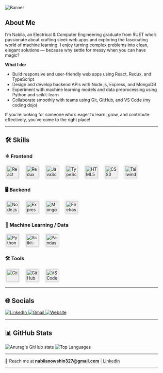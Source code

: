 ![Banner](https://i.ibb.co.com/q3mK78vv/Blue-Futuristic-Technology-Linked-In-Background-Photo.png)


## About Me

I’m Nabila, an Electrical & Computer Engineering graduate from RUET who’s passionate about crafting sleek web apps and exploring the fascinating world of machine learning. I enjoy turning complex problems into clean, elegant solutions — because why settle for messy when you can have magic?

**What I do:**
- Build responsive and user-friendly web apps using React, Redux, and TypeScript  
- Design and develop backend APIs with Node.js, Express, and MongoDB  
- Experiment with machine learning models and data preprocessing using Python and scikit-learn  
- Collaborate smoothly with teams using Git, GitHub, and VS Code (my coding dojo)  

If you’re looking for someone who’s eager to learn, grow, and contribute effectively, you’ve come to the right place!

---

## 🛠 Skills

### ⚛️ Frontend
<p align="left" style="display: flex; gap: 15px; flex-wrap: wrap; margin-bottom: 20px;">
  <span class="skill-icon" style="background:#f0f0f0; border-radius:8px; padding:5px; display:inline-block;">
    <img src="https://cdn.jsdelivr.net/gh/devicons/devicon/icons/react/react-original.svg" alt="React" width="40" height="40"/>
  </span>
  <span class="skill-icon" style="background:#f0f0f0; border-radius:8px; padding:5px; display:inline-block;">
    <img src="https://cdn.jsdelivr.net/gh/devicons/devicon/icons/redux/redux-original.svg" alt="Redux" width="40" height="40"/>
  </span>
  <span class="skill-icon" style="background:#f0f0f0; border-radius:8px; padding:5px; display:inline-block;">
    <img src="https://cdn.jsdelivr.net/gh/devicons/devicon/icons/javascript/javascript-original.svg" alt="JavaScript" width="40" height="40"/>
  </span>
  <span class="skill-icon" style="background:#f0f0f0; border-radius:8px; padding:5px; display:inline-block;">
    <img src="https://cdn.jsdelivr.net/gh/devicons/devicon/icons/typescript/typescript-original.svg" alt="TypeScript" width="40" height="40"/>
  </span>
  <span class="skill-icon" style="background:#f0f0f0; border-radius:8px; padding:5px; display:inline-block;">
    <img src="https://cdn.jsdelivr.net/gh/devicons/devicon/icons/html5/html5-original.svg" alt="HTML5" width="40" height="40"/>
  </span>
  <span class="skill-icon" style="background:#f0f0f0; border-radius:8px; padding:5px; display:inline-block;">
    <img src="https://cdn.jsdelivr.net/gh/devicons/devicon/icons/css3/css3-original.svg" alt="CSS3" width="40" height="40"/>
  </span>
  <span class="skill-icon" style="background:#f0f0f0; border-radius:8px; padding:5px; display:inline-block;">
    <img src="https://cdn.jsdelivr.net/npm/simple-icons@v9/icons/tailwindcss.svg" alt="Tailwind CSS" width="40" height="40"/>
  </span>
</p>

### 🖥 Backend
<p align="left" style="display: flex; gap: 15px; flex-wrap: wrap; margin-bottom: 20px;">
  <span class="skill-icon" style="background:#f0f0f0; border-radius:8px; padding:5px; display:inline-block;">
    <img src="https://cdn.jsdelivr.net/gh/devicons/devicon/icons/nodejs/nodejs-original.svg" alt="Node.js" width="40" height="40"/>
  </span>
  <span class="skill-icon" style="background:#f0f0f0; border-radius:8px; padding:5px; display:inline-block;">
    <img src="https://cdn.jsdelivr.net/gh/devicons/devicon/icons/express/express-original.svg" alt="Express.js" width="40" height="40"/>
  </span>
  <span class="skill-icon" style="background:#f0f0f0; border-radius:8px; padding:5px; display:inline-block;">
    <img src="https://cdn.jsdelivr.net/gh/devicons/devicon/icons/mongodb/mongodb-original.svg" alt="MongoDB" width="40" height="40"/>
  </span>
  <span class="skill-icon" style="background:#f0f0f0; border-radius:8px; padding:5px; display:inline-block;">
    <img src="https://www.vectorlogo.zone/logos/firebase/firebase-icon.svg" alt="Firebase" width="40" height="40"/>
  </span>
</p>

### 🤖 Machine Learning / Data
<p align="left" style="display: flex; gap: 15px; flex-wrap: wrap; margin-bottom: 20px;">
  <span class="skill-icon" style="background:#f0f0f0; border-radius:8px; padding:5px; display:inline-block;">
    <img src="https://cdn.jsdelivr.net/gh/devicons/devicon/icons/python/python-original.svg" alt="Python" width="40" height="40"/>
  </span>
  <span class="skill-icon" style="background:#f0f0f0; border-radius:8px; padding:5px; display:inline-block;">
    <img src="https://upload.wikimedia.org/wikipedia/commons/0/05/Scikit_learn_logo_small.svg" alt="Scikit-learn" width="40" height="40"/>
  </span>
  <span class="skill-icon" style="background:#f0f0f0; border-radius:8px; padding:5px; display:inline-block;">
    <img src="https://cdn.jsdelivr.net/gh/devicons/devicon/icons/pandas/pandas-original.svg" alt="Pandas" width="40" height="40"/>
  </span>
</p>

### 🛠 Tools
<p align="left" style="display: flex; gap: 15px; flex-wrap: wrap;">
  <span class="skill-icon" style="background:#f0f0f0; border-radius:8px; padding:5px; display:inline-block;">
    <img src="https://cdn.jsdelivr.net/gh/devicons/devicon/icons/git/git-original.svg" alt="Git" width="40" height="40"/>
  </span>
  <span class="skill-icon" style="background:#f0f0f0; border-radius:8px; padding:5px; display:inline-block;">
    <img src="https://cdn.jsdelivr.net/gh/devicons/devicon/icons/github/github-original.svg" alt="GitHub" width="40" height="40"/>
  </span>
  <span class="skill-icon" style="background:#f0f0f0; border-radius:8px; padding:5px; display:inline-block;">
    <img src="https://cdn.jsdelivr.net/gh/devicons/devicon/icons/vscode/vscode-original.svg" alt="VS Code" width="40" height="40"/>
  </span>
</p>

---

## 🌐 Socials

<p align="left">
  <a href="https://www.linkedin.com/in/nabila-nowshin-697467292/" target="_blank">
    <img src="https://img.shields.io/badge/LinkedIn-0A66C2?style=for-the-badge&logo=linkedin&logoColor=white" alt="LinkedIn" />
  </a>
  <a href="mailto:nabilanowshin327@gmail.com">
    <img src="https://img.shields.io/badge/Gmail-D14836?style=for-the-badge&logo=gmail&logoColor=white" alt="Gmail" />
  </a>
  <a href="https://your-website.com" target="_blank">
    <img src="https://img.shields.io/badge/Website-47CCCC?style=for-the-badge&logo=google-chrome&logoColor=white" alt="Website" />
  </a>
</p>

---

## 📊 GitHub Stats
![Anurag's GitHub stats](https://github-readme-stats.vercel.app/api?username=nabila-nowshin&show_icons=true&theme=radical&hide=stars,issues,contribs)
![Top Languages](https://github-readme-stats.vercel.app/api/top-langs/?username=nabila-nowshin&layout=compact&theme=tokyonight)


---

💬 Reach me at **nabilanowshin327@gmail.com** | [LinkedIn](https://www.linkedin.com/in/nabila-nowshin-697467292/)

---
